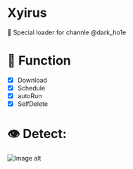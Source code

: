# Xyirus
🚀 Special loader for channle @dark_ho1e

# 🔑 Function 
- [x] Download
- [X] Schedule
- [X] autoRun
- [X] SelfDelete

# 👁️ Detect:
![Image alt](https://github.com/K1ngSoul/Xyirus/blob/master/photo/21.PNG)
